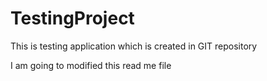 # TestingProject
This is testing application which is created in GIT repository

I am going to modified this read me file
